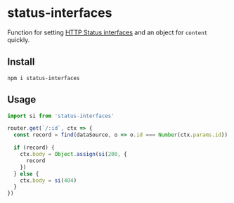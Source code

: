 # status-interfaces

Function for setting [HTTP Status interfaces](https://github.com/carrot/restful-api-spec#base-interface) and an object for `content` quickly.

## Install

`npm i status-interfaces`

## Usage

```js
import si from 'status-interfaces'

router.get(`/:id`, ctx => {
  const record = find(dataSource, o => o.id === Number(ctx.params.id))

  if (record) {
    ctx.body = Object.assign(si(200, {
      record
    })
  } else {
    ctx.body = si(404)
  }
})
```
